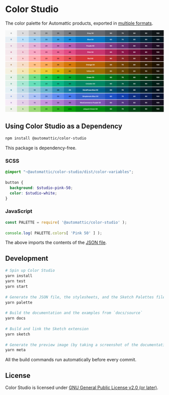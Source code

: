 # Color Studio

The color palette for Automattic products, exported in [multiple formats](dist).

[![Color palette preview](dist/preview.png)](https://color-studio.blog)

## Using Color Studio as a Dependency

```sh
npm install @automattic/color-studio
```

This package is dependency-free.

### SCSS

```scss
@import "~@automattic/color-studio/dist/color-variables";

button {
  background: $studio-pink-50;
  color: $studio-white;
}
```

### JavaScript

```js
const PALETTE = require( '@automattic/color-studio' );

console.log( PALETTE.colors[ 'Pink 50' ] );
```

The above imports the contents of the [JSON file](dist/colors.json).

## Development

```sh
# Spin up Color Studio
yarn install
yarn test
yarn start

# Generate the JSON file, the stylesheets, and the Sketch Palettes file
yarn palette

# Build the documentation and the examples from `docs/source`
yarn docs

# Build and link the Sketch extension
yarn sketch

# Generate the preview image (by taking a screenshot of the documentation)
yarn meta
```

All the build commands run automatically before every commit.

## License

Color Studio is licensed under [GNU General Public License v2.0 (or later)](LICENSE.md).
